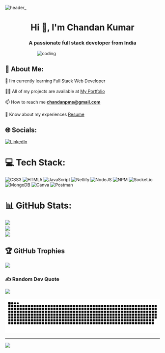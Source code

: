![header_](https://user-images.githubusercontent.com/108578299/233980552-01bfa74a-8c40-4453-b787-90b44abb8f62.png)


<h1 align="center">Hi 👋, I'm Chandan Kumar</h1>
<h3 align="center">A passionate full stack developer from India</h3>
<img align="right" alt="coding"  width="400" src="https://camo.githubusercontent.com/cae12fddd9d6982901d82580bdf321d81fb299141098ca1c2d4891870827bf17/68747470733a2f2f6d69726f2e6d656469756d2e636f6d2f6d61782f313336302f302a37513379765349765f7430696f4a2d5a2e676966"><br>

## 💫 About Me:<br>
🔭 I’m currently learning Full Stack Web Developer<br><br>
👨‍💻 All of my projects are available at <a href="https://chandan2812.github.io/">My Portfolio</a><br><br>
📫 How to reach me **chandanpms@gmail.com**<br><br>
📄 Know about my experiences <a href="https://drive.google.com/file/d/1RMoEAsgKFpkJU4nqDD4LxMWNvOH6Q6WX/view?usp=share_link">Resume</a>


## 🌐 Socials:
[![LinkedIn](https://img.shields.io/badge/LinkedIn-%230077B5.svg?logo=linkedin&logoColor=white)](https://linkedin.com/in/Chandan2812) 

# 💻 Tech Stack:
![CSS3](https://img.shields.io/badge/css3-%231572B6.svg?style=for-the-badge&logo=css3&logoColor=white) ![HTML5](https://img.shields.io/badge/html5-%23E34F26.svg?style=for-the-badge&logo=html5&logoColor=white) ![JavaScript](https://img.shields.io/badge/javascript-%23323330.svg?style=for-the-badge&logo=javascript&logoColor=%23F7DF1E) ![Netlify](https://img.shields.io/badge/netlify-%23000000.svg?style=for-the-badge&logo=netlify&logoColor=#00C7B7) ![NodeJS](https://img.shields.io/badge/node.js-6DA55F?style=for-the-badge&logo=node.js&logoColor=white) ![NPM](https://img.shields.io/badge/NPM-%23000000.svg?style=for-the-badge&logo=npm&logoColor=white) ![Socket.io](https://img.shields.io/badge/Socket.io-black?style=for-the-badge&logo=socket.io&badgeColor=010101) ![MongoDB](https://img.shields.io/badge/MongoDB-%234ea94b.svg?style=for-the-badge&logo=mongodb&logoColor=white) ![Canva](https://img.shields.io/badge/Canva-%2300C4CC.svg?style=for-the-badge&logo=Canva&logoColor=white) ![Postman](https://img.shields.io/badge/Postman-FF6C37?style=for-the-badge&logo=postman&logoColor=white)
# 📊 GitHub Stats:
![](https://github-readme-stats.vercel.app/api?username=Chandan2812&theme=dark&hide_border=false&include_all_commits=false&count_private=false)<br/>
![](https://github-readme-streak-stats.herokuapp.com/?user=Chandan2812&theme=dark&hide_border=false)<br/>
![](https://github-readme-stats.vercel.app/api/top-langs/?username=Chandan2812&theme=dark&hide_border=false&include_all_commits=false&count_private=false&layout=compact)

## 🏆 GitHub Trophies

![](https://github-profile-trophy.vercel.app/?username=Chandan2812&theme=radical&no-frame=false&no-bg=true&margin-w=4)

### ✍️ Random Dev Quote
![](https://quotes-github-readme.vercel.app/api?type=horizontal&theme=radical)

<img src="https://raw.githubusercontent.com/1999AZZAR/1999AZZAR/main/resources/img/grid-snake.svg"/>

---
[![](https://visitcount.itsvg.in/api?id=Chandan2812&icon=0&color=0)](https://visitcount.itsvg.in)

<!-- Proudly created with GPRM ( https://gprm.itsvg.in ) -->
